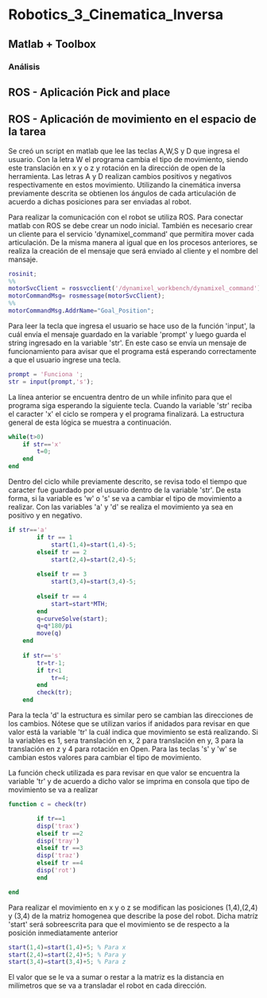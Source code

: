 # Robotics_3_Cinematica_Inversa
## Matlab + Toolbox
### Análisis
## ROS - Aplicación Pick and place
## ROS - Aplicación de movimiento en el espacio de la tarea

Se creó un script en matlab que lee las teclas A,W,S y D que ingresa el usuario. Con la letra W el programa cambia el tipo de movimiento, siendo este translación en x y o z y rotación en la dirección de open de la herramienta. Las letras A y D realizan cambios positivos y negativos respectivamente en estos movimiento. Utilizando la cinemática inversa previamente descrita se obtienen los ángulos de cada articulación de acuerdo a dichas posiciones para ser enviadas al robot.

Para realizar la comunicación con el robot se utiliza ROS. Para conectar matlab con ROS se debe crear un nodo inicial. También es necesario crear un cliente para el servicio 'dynamixel_command' que permitira mover cada articulación. De la misma manera al igual que en los procesos anteriores, se realiza la creación de el mensaje que será enviado al cliente y el nombre del mansaje.

``` matlab
rosinit;
%%
motorSvcClient = rossvcclient('/dynamixel_workbench/dynamixel_command');
motorCommandMsg= rosmessage(motorSvcClient);
%%
motorCommandMsg.AddrName="Goal_Position";
```
Para leer la tecla que ingresa el usuario se hace uso de la función 'input', la cuál envía el mensaje guardado en la variable 'prompt' y luego guarda el string ingresado en la variable 'str'. En este caso se envía un mensaje de funcionamiento para avisar que el programa está esperando correctamente a que el usuario ingrese una tecla.

```matlab
prompt = 'Funciona ';
str = input(prompt,'s');
```
La línea anterior se encuentra dentro de un while infinito para que el programa siga esperando la siguiente tecla. Cuando la variable 'str' reciba el caracter 'x' el ciclo se rompera y el programa finalizará. La estructura general de esta lógica se muestra a continuación.

```matlab
while(t>0)
    if str=='x'
        t=0;
    end
end
```
Dentro del ciclo while previamente descrito, se revisa todo el tiempo que caracter fue guardado por el usuario dentro de la variable 'str'. De esta forma, si la variable es 'w' o 's' se va a cambiar el tipo de movimiento a realizar. Con las variables 'a' y 'd' se realiza el movimiento ya sea en positivo y en negativo.

```matlab
if str=='a'
        if tr == 1
            start(1,4)=start(1,4)-5;
        elseif tr == 2
            start(2,4)=start(2,4)-5;
       
        elseif tr == 3
            start(3,4)=start(3,4)-5;
        
        elseif tr == 4
            start=start*MTH;
        end
        q=curveSolve(start);
        q=q*180/pi
        move(q)
    end
 
    if str=='s'
        tr=tr-1;
        if tr<1
            tr=4;
        end
        check(tr);
    end
```
Para la tecla 'd' la estructura es similar pero se cambian las direcciones de los cambios. Nótese que se utilizan varios if anidados para revisar en que valor está la variable 'tr' la cuál indica que movimiento se está realizando. Si la variables es 1, sera translación en x, 2 para translación en y, 3 para la translación en z y 4 para rotación en Open. Para las teclas 's' y 'w' se cambian estos valores para cambiar el tipo de movimiento.

La función check utilizada es para revisar en que valor se encuentra la variable 'tr' y de acuerdo a dicho valor se imprima en consola que tipo de movimiento se va a realizar

```matlab
function c = check(tr)

        if tr==1
        disp('trax')
        elseif tr ==2
        disp('tray')
        elseif tr ==3
        disp('traz')
        elseif tr ==4
        disp('rot')
        end

end
```
Para realizar el movimiento en x y o z se modifican las posiciones (1,4),(2,4) y (3,4) de la matriz homogenea que describe la pose del robot. Dicha matríz 'start' será sobreescrita para que el movimiento se de respecto a la posición inmediatamente anterior


```matlab
start(1,4)=start(1,4)+5; % Para x
start(2,4)=start(2,4)+5; % Para y
start(3,4)=start(3,4)+5; % Para z
```
El valor que se le va a sumar o restar a la matriz es la distancia en milímetros que se va a transladar el robot en cada dirección.
